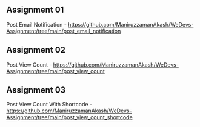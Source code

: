 ## Assignment 01
Post Email Notification - https://github.com/ManiruzzamanAkash/WeDevs-Assignment/tree/main/post_email_notification

## Assignment 02
Post View Count - https://github.com/ManiruzzamanAkash/WeDevs-Assignment/tree/main/post_view_count

## Assignment 03
Post View Count With Shortcode - https://github.com/ManiruzzamanAkash/WeDevs-Assignment/tree/main/post_view_count_shortcode

